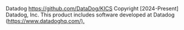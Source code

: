 Datadog https://github.com/DataDog/KICS
Copyright [2024-Present] Datadog, Inc.
This product includes software developed at Datadog (<https://www.datadoghq.com/).>
